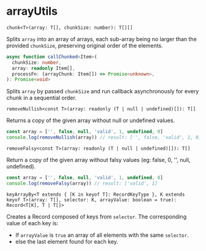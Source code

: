 # arrayUtils

`chunk<T>(array: T[], chunkSize: number): T[][]`

Splits `array` into an array of arrays, each sub-array being no larger than the provided `chunkSize`,
preserving original order of the elements.

```typescript
async function callChunked<Item>(
  chunkSize: number,
  array: readonly Item[],
  processFn: (arrayChunk: Item[]) => Promise<unknown>,
): Promise<void>
```

Splits `array` by passed `chunkSize` and run callback asynchronously for every chunk in a sequential order.



`removeNullish<const T>(array: readonly (T | null | undefined)[]): T[]`

Returns a copy of the given array without null or undefined values.
```typescript
const array = ['', false, null, 'valid', 1, undefined, 0]
console.log(removeNullish(array)) // result: ['', false, 'valid', 1, 0]
```



`removeFalsy<const T>(array: readonly (T | null | undefined)[]): T[]`

Return a copy of the given array without falsy values (eg: false, 0, '', null, undefined).
```typescript
const array = ['', false, null, 'valid', 1, undefined, 0]
console.log(removeFalsy(array)) // result: ['valid', 1]
```



`keyArrayBy<T extends { [K in keyof T]: RecordKeyType }, K extends keyof T>(array: T[], selector: K, arrayValue: boolean = true): Record<T[K], T | T[]>`

Creates a Record composed of keys from `selector`. 
The corresponding value of each key is:
- If `arrayValue` is `true` an array of all elements with the same `selector`.
- else the last element found for each key.